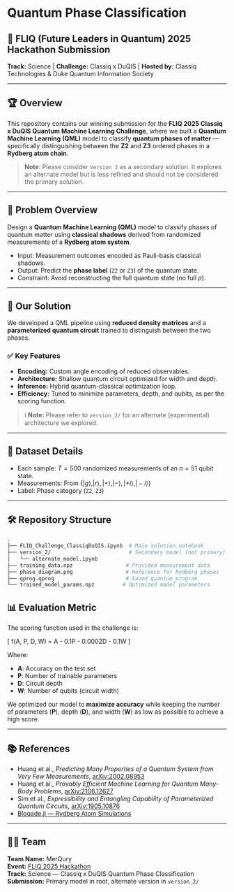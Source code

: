 # Quantum Phase Classification

## 🚀 FLIQ (Future Leaders in Quantum) 2025 Hackathon Submission  
**Track:** Science | **Challenge:** Classiq x DuQIS | **Hosted by:** Classiq Technologies & Duke Quantum Information Society

---

## 🏆 Overview

This repository contains our winning submission for the **FLIQ 2025 Classiq x DuQIS Quantum Machine Learning Challenge**, where we built a **Quantum Machine Learning (QML)** model to classify **quantum phases of matter** — specifically distinguishing between the **Z2** and **Z3** ordered phases in a **Rydberg atom chain**.

> **Note**: Please consider `Version 2` as a secondary solution. It explores an alternate model but is less refined and should not be considered the primary solution.

---

## 🧩 Problem Overview

Design a **Quantum Machine Learning (QML)** model to classify phases of quantum matter using **classical shadows** derived from randomized measurements of a **Rydberg atom system**.

- Input: Measurement outcomes encoded as Pauli-basis classical shadows.
- Output: Predict the **phase label** (`Z2` or `Z3`) of the quantum state.
- Constraint: Avoid reconstructing the full quantum state (no full $\rho$).

---

## 🧠 Our Solution

We developed a QML pipeline using **reduced density matrices** and a **parameterized quantum circuit** trained to distinguish between the two phases.

### ✅ Key Features
- **Encoding:** Custom angle encoding of reduced observables.
- **Architecture:** Shallow quantum circuit optimized for width and depth.
- **Inference:** Hybrid quantum-classical optimization loop.
- **Efficiency:** Tuned to minimize parameters, depth, and qubits, as per the scoring function.

> ℹ️ **Note:** Please refer to `version_2/` for an alternate (experimental) architecture we explored.

---

## 🧪 Dataset Details

- Each sample: $T = 500$ randomized measurements of an $n = 51$ qubit state.
- Measurements: From $\{ |g\rangle, |r\rangle, |+\rangle, |-\rangle, |+i\rangle, |-i\rangle \}$
- Label: Phase category (`Z2`, `Z3`)

---

## 🛠 Repository Structure

```bash
.
├── FLIQ_Challenge_ClassiqDuQIS.ipynb  # Main solution notebook
├── version_2/                         # Secondary model (not primary)
│   └── alternate_model.ipynb
├── training_data.npz                 # Provided measurement data
├── phase_diagram.png                 # Reference for Rydberg phases
├── qprog.qprog                       # Saved quantum program
└── trained_model_params.npz         # Optimized model parameters
```


## 📊 Evaluation Metric

The scoring function used in the challenge is:

\[
f(A, P, D, W) = A - 0.1P - 0.0002D - 0.1W
\]

Where:

- **A**: Accuracy on the test set  
- **P**: Number of trainable parameters  
- **D**: Circuit depth  
- **W**: Number of qubits (circuit width)

We optimized our model to **maximize accuracy** while keeping the number of parameters (**P**), depth (**D**), and width (**W**) as low as possible to achieve a high score.

---

## 📚 References

- Huang et al., *Predicting Many Properties of a Quantum System from Very Few Measurements*, [arXiv:2002.08953](https://arxiv.org/abs/2002.08953)  
- Huang et al., *Provably Efficient Machine Learning for Quantum Many-Body Problems*, [arXiv:2106.12627](https://arxiv.org/abs/2106.12627)  
- Sim et al., *Expressibility and Entangling Capability of Parameterized Quantum Circuits*, [arXiv:1905.10876](https://arxiv.org/abs/1905.10876)  
- [Bloqade.jl — Rydberg Atom Simulations](https://queracomputing.github.io/Bloqade.jl/stable/tutorials/1.blockade/main/)

---

## 🧑‍💻 Team

**Team Name:** MerQury  
**Event:** [FLIQ 2025 Hackathon](https://www.quantumcoalition.io/fliq)  
**Track:** Science — Classiq x DuQIS Quantum Phase Classification  
**Submission:** Primary model in root, alternate version in `version_2/`
